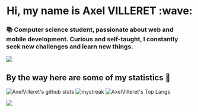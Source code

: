 <h1 align="center">Hi, my name is Axel VILLERET :wave:</h1>

### :books: Computer science student, passionate about web and mobile development. Curious and self-taught, I constantly seek new challenges and learn new things.

<img src="https://user-images.githubusercontent.com/73097560/115834477-dbab4500-a447-11eb-908a-139a6edaec5c.gif">

## By the way here are some of my statistics 🚀

![AxelVilleret's github stats](https://github-readme-stats.vercel.app/api?username=AxelVilleret&show_icons=true&theme=tokyonight)
<img src="https://github-readme-streak-stats.herokuapp.com/?user=AxelVilleret&theme=tokyonight" alt="mystreak"/>
![AxelVilleret's Top Langs](https://github-readme-stats.vercel.app/api/top-langs/?username=AxelVilleret&theme=tokyonight&layout=compact)

<img src="https://user-images.githubusercontent.com/73097560/115834477-dbab4500-a447-11eb-908a-139a6edaec5c.gif">
